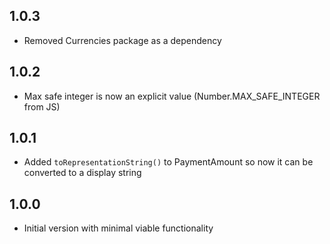 ## 1.0.3

- Removed Currencies package as a dependency

## 1.0.2

- Max safe integer is now an explicit value (Number.MAX_SAFE_INTEGER from JS)

## 1.0.1

- Added `toRepresentationString()` to PaymentAmount so now it can be converted to a display string

## 1.0.0

- Initial version with minimal viable functionality
